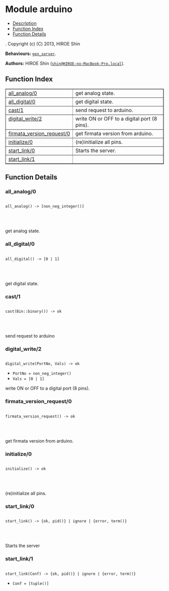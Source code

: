

# Module arduino #
* [Description](#description)
* [Function Index](#index)
* [Function Details](#functions)


.
Copyright (c) (C) 2013, HIROE Shin

__Behaviours:__ [`gen_server`](gen_server.md).

__Authors:__ HIROE Shin ([`shin@HIROE-no-MacBook-Pro.local`](mailto:shin@HIROE-no-MacBook-Pro.local)).
<a name="index"></a>

## Function Index ##


<table width="100%" border="1" cellspacing="0" cellpadding="2" summary="function index"><tr><td valign="top"><a href="#all_analog-0">all_analog/0</a></td><td>get analog state.</td></tr><tr><td valign="top"><a href="#all_digital-0">all_digital/0</a></td><td>get digital state.</td></tr><tr><td valign="top"><a href="#cast-1">cast/1</a></td><td>send request to arduino.</td></tr><tr><td valign="top"><a href="#digital_write-2">digital_write/2</a></td><td>write ON or OFF to a digital port (8 pins).</td></tr><tr><td valign="top"><a href="#firmata_version_request-0">firmata_version_request/0</a></td><td>get firmata version from arduino.</td></tr><tr><td valign="top"><a href="#initialize-0">initialize/0</a></td><td>(re)initialize all pins.</td></tr><tr><td valign="top"><a href="#start_link-0">start_link/0</a></td><td>Starts the server.</td></tr><tr><td valign="top"><a href="#start_link-1">start_link/1</a></td><td></td></tr></table>


<a name="functions"></a>

## Function Details ##

<a name="all_analog-0"></a>

### all_analog/0 ###


<pre><code>
all_analog() -&gt; [non_neg_integer()]
</code></pre>

<br></br>


get analog state.
<a name="all_digital-0"></a>

### all_digital/0 ###


<pre><code>
all_digital() -&gt; [0 | 1]
</code></pre>

<br></br>


get digital state.
<a name="cast-1"></a>

### cast/1 ###


<pre><code>
cast(Bin::binary()) -&gt; ok
</code></pre>

<br></br>


send request to arduino
<a name="digital_write-2"></a>

### digital_write/2 ###


<pre><code>
digital_write(PortNo, Vals) -&gt; ok
</code></pre>

<ul class="definitions"><li><code>PortNo = non_neg_integer()</code></li><li><code>Vals = [0 | 1]</code></li></ul>

write ON or OFF to a digital port (8 pins).
<a name="firmata_version_request-0"></a>

### firmata_version_request/0 ###


<pre><code>
firmata_version_request() -&gt; ok
</code></pre>

<br></br>


get firmata version from arduino.
<a name="initialize-0"></a>

### initialize/0 ###


<pre><code>
initialize() -&gt; ok
</code></pre>

<br></br>


(re)initialize all pins.
<a name="start_link-0"></a>

### start_link/0 ###


<pre><code>
start_link() -&gt; {ok, pid()} | ignore | {error, term()}
</code></pre>

<br></br>


Starts the server
<a name="start_link-1"></a>

### start_link/1 ###


<pre><code>
start_link(Conf) -&gt; {ok, pid()} | ignore | {error, term()}
</code></pre>

<ul class="definitions"><li><code>Conf = [tuple()]</code></li></ul>


